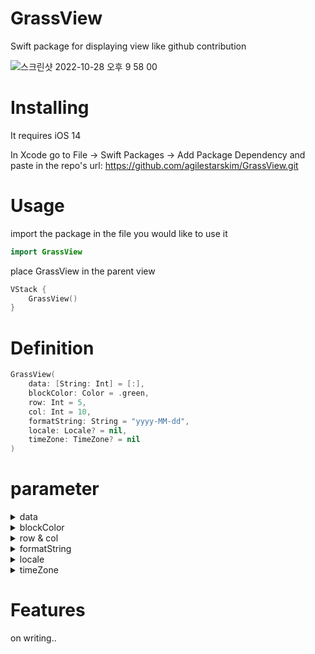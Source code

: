# GrassView

Swift package for displaying view like github contribution 

![스크린샷 2022-10-28 오후 9 58 00](https://user-images.githubusercontent.com/79740398/198595888-23233a71-fde3-4c00-b334-09b7d9858cdb.jpg)

# Installing

It requires iOS 14
  
In Xcode go to File -> Swift Packages -> Add Package Dependency and paste in the repo's url: https://github.com/agilestarskim/GrassView.git

# Usage

import the package in the file you would like to use it

```swift
import GrassView
```
place GrassView in the parent view
 
```swift
VStack {
    GrassView()
}
```

# Definition

```swift
GrassView(
    data: [String: Int] = [:], 
    blockColor: Color = .green, 
    row: Int = 5,
    col: Int = 10,
    formatString: String = "yyyy-MM-dd",
    locale: Locale? = nil,
    timeZone: TimeZone? = nil
)
```

# parameter

<details>
<summary>data</summary>

## data
`data: [String: Int] = [:]`

This is Dictionary Type

Default value is \[:]

Key is String Type, value is Int Type

Key means Date that store in your database

*example) "2022-03-01"*

Invalid date is available but it won't be shown on the view

*example) "2022-14-52"*

Keep date form constant!! not various

*example) "2022-03-01", "2022/03/01" -> not good*
 
The order of date doesn't matter. view will sort them automatically 

Value means how much work at that time 

Value's range is 0 ~ 10 

OutOfRange doesn't occur error but the cell would be invisible

*example)*
```swift
    let testCase = [
        "2022-10-26": 10,
        "2022-10-25": 10,
        "2022-10-23": 4,
        "2022-10-21": 5,
        "2022-10-20": 10,
        "2022-10-19": 8,
        "2022-10-18": 6,
        "2022-10-17": 4,
        "2022-10-16": 2,
        "2022-10-15": 10,
        "2022-10-14": 2,
        "2022-10-13": 1,
        "2022-10-12": 7
    ]
```
</details>
 

<details>
<summary>blockColor</summary>

## blockColor
`blockColor: Color = Color.green`

This is Color Type

you can customize cell color using Color in SwiftUI


*example)*
```swift
VStack{
    GrassView(data: testCase1, row: 2, col: 11) // default value is .green
    GrassView(data: testCase1, blockColor: .orange, row: 3, col: 11)
    GrassView(data: testCase1, blockColor: .red, row: 3, col: 11)
    GrassView(data: testCase1, blockColor: .blue, row: 3, col: 11)
    GrassView(data: testCase1, blockColor: .cyan, row: 3, col: 11)
    GrassView(data: testCase1, blockColor: .indigo, row: 3, col: 11)
}    
```

![스크린샷 2022-10-31 오후 4 03 48](https://user-images.githubusercontent.com/79740398/198950564-a7847f36-f899-4f03-b50f-ace03324476f.jpg)

</details>

<details>
<summary>row & col</summary>

## row & col 

`row: Int = 5`
`col: Int = 10`

row means table row count and col means table column count

you can set the total cell count by adjusting row and col

</details>

<details>
<summary>formatString</summary>

## formatString

`formatString: Sting = "yyyy-MM-dd"`

formatString is used when display text and find value as key in dictionary data 

if formatString and data key format that you put are different, view can't read the data

```swift
GrassView(data: ["2022-03-01": 10], formatString: "yyyy-MM-dd") //-> good
GrassView(data: ["20220301": 10], formatString: "yyyy-MM-dd") //-> bad 
```  
</details>

<details>
<summary>locale</summary>

## locale

locale is for formatting date string to specific country

if you don't pass paramter, locale would be localized automatically by finding out the current place of device

*example)*
```swift
GrassView(locale: Locale(identifier: "en-US"))
``` 
you can check various country code here

https://gist.github.com/jacobbubu/1836273
</details>

<details>
<summary>timeZone</summary>

## timeZone

timezone is for calculating current time based on a specific timezone

you can check various time zone code here

https://apphelp.readdle.com/?pg=kb.page&id=588

</details>


# Features

on writing..






